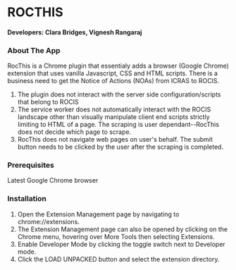 # ROCTHIS
#### Developers: Clara Bridges, Vignesh Rangaraj

### About The App
RocThis is a Chrome plugin that essentialy adds a browser (Google Chrome) extension that uses vanilla Javascript, CSS and HTML scripts. There is a business need to get the Notice of Actions (NOAs) from ICRAS to ROCIS. 
1. The plugin does not interact with the server side configuration/scripts that belong to ROCIS
2. The service worker does not automatically interact with the ROCIS landscape other than visually manipulate client end scripts strictly limiting to HTML of a page. The scraping is user dependant--RocThis does not decide which page to scrape. 
3. RocThis does not navigate web pages on user's behalf. The submit button needs to be clicked by the user after the scraping is completed.

### Prerequisites
Latest Google Chrome browser

### Installation
1. Open the Extension Management page by navigating to chrome://extensions.
2. The Extension Management page can also be opened by clicking on the Chrome menu, hovering over More Tools then selecting Extensions.
3. Enable Developer Mode by clicking the toggle switch next to Developer mode.
4. Click the LOAD UNPACKED button and select the extension directory.

